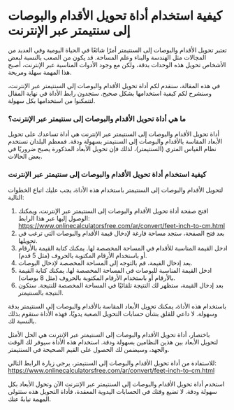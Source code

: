 كيفية استخدام أداة تحويل الأقدام والبوصات إلى سنتيمتر عبر الإنترنت
==================================================================

تعتبر تحويل الأقدام والبوصات إلى السنتيمتر أمرًا شائعًا في الحياة اليومية وفي العديد من المجالات مثل الهندسة والبناء وعلم المساحة. قد يكون من الصعب بالنسبة لبعض الأشخاص تحويل هذه الوحدات بدقة، ولكن مع وجود الأدوات المناسبة عبر الإنترنت، أصبح هذا المهمة سهلة ومريحة.

في هذه المقالة، سنقدم لكم أداة تحويل الأقدام والبوصات إلى السنتيمتر عبر الإنترنت، وسنشرح لكم كيفية استخدامها بشكل صحيح. ستجدون رابط الأداة في نهاية المقال لتتمكنوا من استخدامها بكل سهولة.

### ما هي أداة تحويل الأقدام والبوصات إلى سنتيمتر عبر الإنترنت؟

أداة تحويل الأقدام والبوصات إلى السنتيمتر عبر الإنترنت هي أداة تساعدك على تحويل الأبعاد المقاسة بالأقدام والبوصات إلى السنتيمتر بسهولة ودقة. فمعظم البلدان تستخدم نظام القياس المتري (السنتيمتر)، لذلك فإن تحويل الأبعاد المذكورة يصبح ضروريًا في بعض الحالات.

### كيفية استخدام أداة تحويل الأقدام والبوصات إلى سنتيمتر عبر الإنترنت

لتحويل الأقدام والبوصات إلى السنتيمتر باستخدام هذه الأداة، يجب عليك اتباع الخطوات التالية:

1. افتح صفحة أداة تحويل الأقدام والبوصات إلى السنتيمتر عبر الإنترنت، ويمكنك الوصول إليها عبر هذا الرابط: <https://www.onlinecalculatorsfree.com/ar/convert/feet-inch-to-cm.html>
2. بعد فتح الصفحة، ستجد مساحة فارغة لإدخال قيمة الأقدام والبوصات التي ترغب في تحويلها.
3. ادخل القيمة المناسبة للأقدام في المساحة المخصصة لها. يمكنك كتابة القيمة بالأرقام أو باستخدام الأرقام المكتوبة بالحروف (مثل 5 قدم).
4. بعد إدخال القيمة، قم بالتوجه إلى المساحة المخصصة لإدخال البوصات.
5. ادخل القيمة المناسبة للبوصات في المساحة المخصصة لها. يمكنك كتابة القيمة بالأرقام أو باستخدام الأرقام المكتوبة بالحروف (مثل 8 بوصات).
6. بعد إدخال القيمة، ستظهر لك النتيجة تلقائيًا في المساحة المخصصة للنتيجة. ستكون النتيجة بالسنتيمتر.

باستخدام هذه الأداة، يمكنك تحويل الأبعاد المقاسة بالأقدام والبوصات إلى السنتيمتر بدقة وسهولة. لا داعي للقلق بشأن حسابات التحويل الصعبة يدويًا، فهذه الأداة ستقوم بذلك بالنسبة لك.

باختصار، أداة تحويل الأقدام والبوصات إلى السنتيمتر عبر الإنترنت هي الحل الأمثل لتحويل الأبعاد بين هذين النظامين بسهولة ودقة. استخدام هذه الأداة سيوفر لك الوقت والجهد، وسيضمن لك الحصول على القيم الصحيحة في السنتيمتر.

للاستفادة من أداة تحويل الأقدام والبوصات إلى السنتيمتر، يرجى زيارة الرابط التالي: <https://www.onlinecalculatorsfree.com/ar/convert/feet-inch-to-cm.html>

استخدم أداة تحويل الأقدام والبوصات إلى السنتيمتر عبر الإنترنت الآن وتحول الأبعاد بكل سهولة ودقة. لا تضيع وقتك في الحسابات اليدوية المعقدة، فأداة التحويل هذه ستتولى المهمة نيابةً عنك.